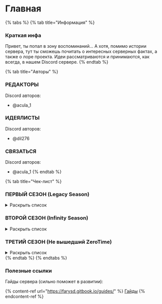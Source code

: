 # Главная

{% tabs %}
{% tab title="Информация" %}

### Краткая инфа

Привет, ты попал в зону воспоминаний... А хотя, помимо истории сервера, тут ты сможешь почитать о интересных серверных фактах, а также о лоре проекта. Идеи рассматриваются и принимаются, как всегда, в нашем Discord сервере.
{% endtab %}

{% tab title="Авторы" %}

### РЕДАКТОРЫ

Discord авторов:

- @acula_1

### ИДЕЯЛИСТЫ

Discord авторов:

- @dil276

### СВЯЗАТЬСЯ

Discord авторов:

- @acula_1
  {% endtab %}

{% tab title="Чек-лист" %}

### ПЕРВЫЙ СЕЗОН (Legacy Season)

<details>

<summary>Раскрыть список</summary>

- [x] ~~Идея создания~~
- [ ] История создания
  - От части написана в "Идея создания"
- [ ] Развитие
  - [ ] Легендарная тро... Четверня!
    - [ ] Основатели - Roblayzi & acula_1
    - [ ] Игрок: dil276
    - [ ] Игрок: Maxim_Speedrun
  - [ ] Игроки: Саша & Саша
  - [ ] Межсезонье

</details>

### ВТОРОЙ СЕЗОН (Infinity Season)

<details>

<summary>Раскрыть список</summary>

- [ ] 2
- [ ] 2.0
  - [ ] 2.1
  - [ ] 2.2
    - [ ] Дальние Земли Альянса
- [ ] 2.3
  - [x] ~~Бункер~~
  - [ ] Суд
  - [ ] НП
  - [ ] Лор сервера
    - [ ] Основной
    - [ ] ССГ
      - [ ] Основная информация
      - [ ] О ССГ
      - [ ] Чипы
    - [ ] Банитея
      - [x] ~~Основная информация~~
      - [ ] О Банитее
      - [ ] Банит
      - [ ] Обычаи
        - [ ] Блюрплы
      - [ ] MilenaZXC
        - [ ] KristyBot
    - [ ] Ferisium
      - [ ] Основная информация
      - [ ] О Ferisium
      - [ ] Ферийский
    - [ ] Дальние Земли Альянса
      - [ ] Основная информация
      - [ ] Об Альянсе
    - [ ] Японская империя
      - [ ] Основная информация
      - [ ] Об Японии
- [ ] 2.5
  - [ ] не было 2.4
- [ ] 2(.5)#3 (Межсезонья №1-3)

</details>

### ТРЕТИЙ СЕЗОН (Не вышедший ZeroTime)

<details>

<summary>Раскрыть список</summary>

- [ ] Альфа
  - [ ] Проблемы с разработкой
  - [ ] Изначальная идея
  - [ ] Перезапуск

</details>
{% endtab %}
{% endtabs %}

### Полезные ссылки

Гайды сервера (сильно поможет в развитии):

{% content-ref url="https://farysd.gitbook.io/guides/" %}
[Гайды](https://farysd.gitbook.io/guides/)
{% endcontent-ref %}
